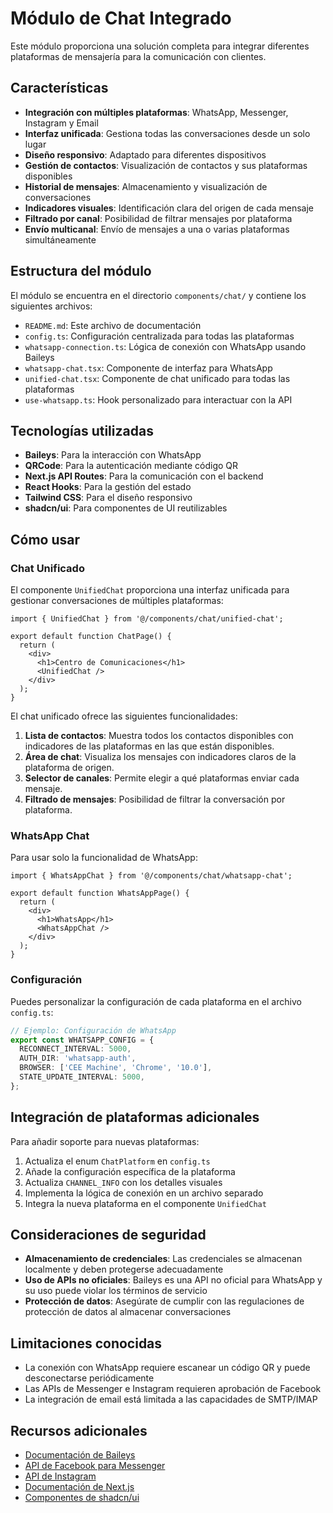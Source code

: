 # Módulo de Chat Integrado

Este módulo proporciona una solución completa para integrar diferentes plataformas de mensajería para la comunicación con clientes.

## Características

- **Integración con múltiples plataformas**: WhatsApp, Messenger, Instagram y Email
- **Interfaz unificada**: Gestiona todas las conversaciones desde un solo lugar
- **Diseño responsivo**: Adaptado para diferentes dispositivos
- **Gestión de contactos**: Visualización de contactos y sus plataformas disponibles
- **Historial de mensajes**: Almacenamiento y visualización de conversaciones
- **Indicadores visuales**: Identificación clara del origen de cada mensaje
- **Filtrado por canal**: Posibilidad de filtrar mensajes por plataforma
- **Envío multicanal**: Envío de mensajes a una o varias plataformas simultáneamente

## Estructura del módulo

El módulo se encuentra en el directorio `components/chat/` y contiene los siguientes archivos:

- `README.md`: Este archivo de documentación
- `config.ts`: Configuración centralizada para todas las plataformas
- `whatsapp-connection.ts`: Lógica de conexión con WhatsApp usando Baileys
- `whatsapp-chat.tsx`: Componente de interfaz para WhatsApp
- `unified-chat.tsx`: Componente de chat unificado para todas las plataformas
- `use-whatsapp.ts`: Hook personalizado para interactuar con la API

## Tecnologías utilizadas

- **Baileys**: Para la interacción con WhatsApp
- **QRCode**: Para la autenticación mediante código QR
- **Next.js API Routes**: Para la comunicación con el backend
- **React Hooks**: Para la gestión del estado
- **Tailwind CSS**: Para el diseño responsivo
- **shadcn/ui**: Para componentes de UI reutilizables

## Cómo usar

### Chat Unificado

El componente `UnifiedChat` proporciona una interfaz unificada para gestionar conversaciones de múltiples plataformas:

```tsx
import { UnifiedChat } from '@/components/chat/unified-chat';

export default function ChatPage() {
  return (
    <div>
      <h1>Centro de Comunicaciones</h1>
      <UnifiedChat />
    </div>
  );
}
```

El chat unificado ofrece las siguientes funcionalidades:

1. **Lista de contactos**: Muestra todos los contactos disponibles con indicadores de las plataformas en las que están disponibles.
2. **Área de chat**: Visualiza los mensajes con indicadores claros de la plataforma de origen.
3. **Selector de canales**: Permite elegir a qué plataformas enviar cada mensaje.
4. **Filtrado de mensajes**: Posibilidad de filtrar la conversación por plataforma.

### WhatsApp Chat

Para usar solo la funcionalidad de WhatsApp:

```tsx
import { WhatsAppChat } from '@/components/chat/whatsapp-chat';

export default function WhatsAppPage() {
  return (
    <div>
      <h1>WhatsApp</h1>
      <WhatsAppChat />
    </div>
  );
}
```

### Configuración

Puedes personalizar la configuración de cada plataforma en el archivo `config.ts`:

```typescript
// Ejemplo: Configuración de WhatsApp
export const WHATSAPP_CONFIG = {
  RECONNECT_INTERVAL: 5000,
  AUTH_DIR: 'whatsapp-auth',
  BROWSER: ['CEE Machine', 'Chrome', '10.0'],
  STATE_UPDATE_INTERVAL: 5000,
};
```

## Integración de plataformas adicionales

Para añadir soporte para nuevas plataformas:

1. Actualiza el enum `ChatPlatform` en `config.ts`
2. Añade la configuración específica de la plataforma
3. Actualiza `CHANNEL_INFO` con los detalles visuales
4. Implementa la lógica de conexión en un archivo separado
5. Integra la nueva plataforma en el componente `UnifiedChat`

## Consideraciones de seguridad

- **Almacenamiento de credenciales**: Las credenciales se almacenan localmente y deben protegerse adecuadamente
- **Uso de APIs no oficiales**: Baileys es una API no oficial para WhatsApp y su uso puede violar los términos de servicio
- **Protección de datos**: Asegúrate de cumplir con las regulaciones de protección de datos al almacenar conversaciones

## Limitaciones conocidas

- La conexión con WhatsApp requiere escanear un código QR y puede desconectarse periódicamente
- Las APIs de Messenger e Instagram requieren aprobación de Facebook
- La integración de email está limitada a las capacidades de SMTP/IMAP

## Recursos adicionales

- [Documentación de Baileys](https://github.com/WhiskeySockets/Baileys)
- [API de Facebook para Messenger](https://developers.facebook.com/docs/messenger-platform)
- [API de Instagram](https://developers.facebook.com/docs/instagram-api)
- [Documentación de Next.js](https://nextjs.org/docs)
- [Componentes de shadcn/ui](https://ui.shadcn.com/) 